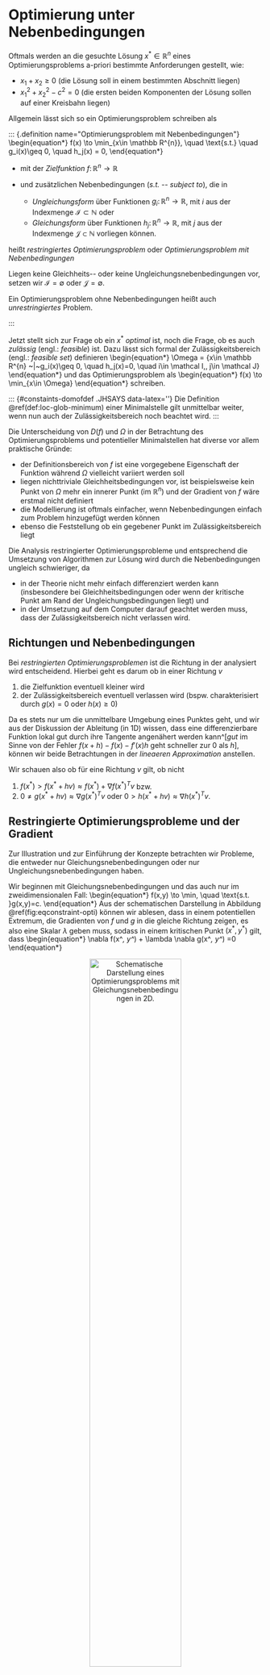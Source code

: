 # Optimierung unter Nebenbedingungen

Oftmals werden an die gesuchte L&ouml;sung $x^* \in \mathbb R^{n}$ eines Optimierungsproblems a-priori bestimmte Anforderungen gestellt, wie:

 * $x_1 + x_2 \geq 0$ (die L&ouml;sung soll in einem bestimmten Abschnitt liegen)
 * $x_1^2 + x_2^2 - c^2 = 0$ (die ersten beiden Komponenten der L&ouml;sung sollen auf einer Kreisbahn liegen)

Allgemein l&auml;sst sich so ein Optimierungsproblem schreiben als

::: {.definition name="Optimierungsproblem mit Nebenbedingungen"}
\begin{equation*}
f(x) \to \min_{x\in \mathbb R^{n}}, \quad \text{s.t.} \quad g_i(x)\geq 0, \quad h_j(x) = 0,
\end{equation*}

 * mit der *Zielfunktion* $f\colon \mathbb R^{n} \to \mathbb R^{}$
 * und zus&auml;tzlichen Nebenbedingungen (*s.t.* -- *subject to*), die in

   * *Ungleichungsform* &uuml;ber Funktionen $g_i\colon \mathbb R^{n} \to \mathbb R$, mit $i$ aus der Indexmenge $\mathcal I \subset \mathbb N$ oder
   * *Gleichungsform* &uuml;ber Funktionen $h_j\colon \mathbb R^{n} \to \mathbb R$, mit $j$ aus der Indexmenge $\mathcal J \subset \mathbb N$ 
   vorliegen k&ouml;nnen. 


hei&szlig;t *restringiertes Optimierungsproblem* oder *Optimierungsproblem mit Nebenbedingungen*

Liegen keine Gleichheits-- oder keine Ungleichungsnebenbedingungen vor, setzen wir $\mathcal I = \emptyset$ oder $\mathcal J = \emptyset$.

Ein Optimierungsproblem ohne Nebenbedingungen hei&szlig;t auch *unrestringiertes* Problem.

:::

Jetzt stellt sich zur Frage ob ein $x^*$ *optimal* ist, noch die Frage, ob es auch *zul&auml;ssig* (engl.: *feasible*) ist. Dazu l&auml;sst sich formal der Zul&auml;ssigkeitsbereich (engl.: *feasible set*) definieren
\begin{equation*}
\Omega = \{x\in \mathbb R^{n} ~|~g_i(x)\geq 0, \quad h_j(x)=0, \quad i\in \mathcal I,\, j\in \mathcal J\}
\end{equation*}
und das Optimierungsproblem als
\begin{equation*}
f(x) \to \min_{x\in \Omega}
\end{equation*}
schreiben.

::: {#constaints-domofdef .JHSAYS data-latex=''}
Die Definition \@ref(def:loc-glob-minimum) einer Minimalstelle gilt unmittelbar weiter, wenn nun auch der Zul&auml;ssigkeitsbereich noch beachtet wird.
:::

Die Unterscheidung von $D(f)$ und $\Omega$ in der Betrachtung des Optimierungsproblems und potentieller Minimalstellen hat diverse vor allem praktische Gr&uuml;nde:

 * der Definitionsbereich von $f$ ist eine vorgegebene Eigenschaft der Funktion w&auml;hrend $\Omega$ vielleicht variiert werden soll
 * liegen nichttriviale Gleichheitsbedingungen vor, ist beispielsweise kein Punkt von $\Omega$ mehr ein innerer Punkt (im $\mathbb R^{n}$) und der Gradient von $f$ w&auml;re erstmal nicht definiert
 * die Modellierung ist oftmals einfacher, wenn Nebenbedingungen einfach zum Problem hinzugef&uuml;gt werden k&ouml;nnen
 * ebenso die Feststellung ob ein gegebener Punkt im Zul&auml;ssigkeitsbereich liegt

Die Analysis restringierter Optimierungsprobleme und entsprechend die Umsetzung von Algorithmen zur L&ouml;sung wird durch die Nebenbedingungen ungleich schwieriger, da

 * in der Theorie nicht mehr einfach differenziert werden kann (insbesondere bei Gleichheitsbedingungen oder wenn der kritische Punkt am Rand der Ungleichungsbedingungen liegt) und
 * in der Umsetzung auf dem Computer darauf geachtet werden muss, dass der Zul&auml;ssigkeitsbereich nicht verlassen wird.

## Richtungen und Nebenbedingungen

Bei *restringierten Optimierungsproblemen* ist die Richtung in der analysiert wird entscheidend. Hierbei geht es darum ob in einer Richtung $v$

1. die Zielfunktion eventuell kleiner wird
2. der Zul&auml;ssigkeitsbereich eventuell verlassen wird (bspw. charakterisiert durch $g(x) = 0$ oder $h(x)\geq0$)

Da es stets nur um die unmittelbare Umgebung eines Punktes geht, und wir aus der Diskussion der Ableitung (in 1D) wissen, dass eine differenzierbare Funktion lokal gut durch ihre Tangente angen&auml;hert werden kann^[*gut* im Sinne von der Fehler $f(x+h)-f(x)-f'(x)h$ geht schneller zur $0$ als $h$], k&ouml;nnen wir beide Betrachtungen in der *lineaeren Approximation* anstellen.

Wir schauen also ob f&uuml;r eine Richtung $v$ gilt, ob nicht 

1. $f(x^*) > f(x^*+hv) \approx f(x^*) + \nabla f(x^*)^Tv$ bzw.
2. $0 \neq g(x^*+hv) \approx \nabla g(x^*)^Tv$ oder $0>h(x^*+hv) \approx \nabla h(x^*)^Tv$.

## Restringierte Optimierungsprobleme und der Gradient

Zur Illustration und zur Einf&uuml;hrung der Konzepte betrachten wir Probleme, die entweder nur Gleichungsnebenbedingungen oder nur Ungleichungsnebenbedingungen haben. 

Wir beginnen mit Gleichungsnebenbedingungen und das auch nur im zweidimensionalen Fall:
\begin{equation*}
f(x,y) \to \min, \quad \text{s.t. }g(x,y)=c.
\end{equation*}
Aus der schematischen Darstellung in Abbildung \@ref(fig:eqconstraint-opti) k&ouml;nnen wir ablesen, dass in einem potentiellen Extremum, die Gradienten von $f$ und $g$ in die gleiche Richtung zeigen, es also eine Skalar $\lambda$ geben muss, sodass in einem kritischen Punkt $(x^*, y^*)$ gilt, dass
\begin{equation*}
\nabla f(x^*, y^*) + \lambda \nabla g(x^*, y^*) =0
\end{equation*}

<div class="figure" style="text-align: center">
<img src="bilder/08-LagrangeMultipliers2D.png" alt="Schematische Darstellung eines Optimierungsproblems mit Gleichungsnebenbedingungen in 2D." width="60%" />
<p class="caption">(\#fig:eqconstraint-opti)Schematische Darstellung eines Optimierungsproblems mit Gleichungsnebenbedingungen in 2D.</p>
</div>

Wir k&ouml;nnten also versuchen, eine L&ouml;sung $(x,y,\lambda)$ f&uuml;r das Gleichungssystem
\begin{equation}
\begin{split}
\nabla f(x, y) + \lambda \nabla g(x, y) &=0 \\
g(x,y) &= c
\end{split}
(\#eq:kkt-sc)
\end{equation}
zu finden.

::: {#lagrange-KKT .JHSAYS data-latex=''}
Dieses Gleichungssystem ist ein Spezialfall der *Karush-Kuhn-Tucker* Bedingungen, die ein notwendiges Kriterium f&uuml;r einen optimalen Punkt darstellen. Das involvierte $\lambda$ wird *Lagrange Multiplikator* genannt.
:::

Dass an einem potentiellen Minimum gelten muss, dass $\nabla f(x^*) = -\lambda \nabla g(x^*)$ haben wir anhand einer Zeichnung im 2D Fall festgestellt. 

F&uuml;r $x\in \mathbb R^{n}$ und einer Gleichungsnebenbedingung $g$, ist die Argumentation wie folgt.

::: {#not-para-not-min .lemma}
Sei $x^*\in \mathbb R^{n}$ mit $g(x^*)=0$ so, dass $\nabla f$ und $\nabla g$ **nicht** parallel sind. Dann gilt f&uuml;r die Richtung
\begin{equation*}
v := -\biggl (I-\frac{1}{\|\nabla g(x^*)\|^2}\nabla g(x^*)g(x^*)^T \biggr )\nabla f(x^*)
\end{equation*}
dass $\nabla g(x^*)^Tv=0$ und $\nabla f(x^*)^Tv<0$ ist.
:::

Lemma \@ref(lem:not-para-not-min) sagt, dass es im skizzierten Fall also eine Richtung gibt, in der (in erster Ableitung) die Funktion $f$ minimiert werden kann ohne den Zul&auml;ssigkeitsbereich zu verlassen.

## Linear Quadratische Probleme

Ist die Zielfunktion als quadratische Funktion
\begin{equation*}
f(x) = x^T Q x + c^Tx 
\end{equation*}
gegeben mit $Q\in \mathbb R^{n\times n}$ und $c\in \mathbb R^{n}$ und sind die Nebenbedingungen linear gegeben als
\begin{equation*}
Ax \geq b
\end{equation*}
mit $A\in \mathbb R^{m\times n}$, $b\in \mathbb R^{m}$ und mit $Ax \geq b$ bedeuten soll, dass **alle Eintr&auml;ge** des Vektors $Ax-b$ kleiner oder gleich $0$ sind, dann sprechen wir von einem (linearen) quadratischen Optimierungsproblem.

Hier m&uuml;ssen Gleichheitsbedingungen nicht explizit angef&uuml;hrt werden, da sie durch Ungleichungsbedingungen ausgedr&uuml;ckt werden k&ouml;nnen (vgl. $x=0$ gdw. $x\geq0$ und $-x\geq 0$).

Sind allerdings alle Bedingungen letztlich Gleichheitsbedingungen, liegt also das Problem als
\begin{equation*}
x^T Q x + c^Tx  \to \min_{x\in \mathbb R^{n}} \quad \text{s.t. }Ax=b
\end{equation*}
vor, dann sind die notwendigen Optimalit&auml;tsbedingungen durch
\begin{equation*}
\begin{bmatrix}
Q+Q^T & A^T \\
A & 0
\end{bmatrix}
=
\begin{bmatrix}
-c \\ b
\end{bmatrix}.
\end{equation*}

Aus der Betrachtung dieser Optimalit&auml;tsbedingungen k&ouml;nnen wir folgern, dass, wenn $Q$ symmetrisch ist und positiv definit, 
sowie alle Zeilen von $A$ linear unabh&auml;ngig sind, dass dann das Optimierungsproblem eine eindeutige L&ouml;sung hat, die durch die Optimalit&auml;tsbedingungen eindeutig charakterisiert ist.

## Sequential Quadratic Programming

Aus der Beobachtung, dass wir LQP Probleme direkt mit $Q$ symmetrisch positiv definit direkt l&ouml;sen k&ouml;nnen und dass wir f&uuml;r kleine Abweichungen $\xi$ von einem gebenen Punkt $x$ multivariable Funktionen &uuml;ber quadratische (f&uuml;r unser $f$) und lineare Approximationen (f&uuml;r unsere $g_i$) gut ann&auml;hern k&ouml;nnen:
\begin{equation*}
f(x^*) = f(x+\xi) = f(x) + \nabla f(x)^T \xi + \xi^TH_f(x) \xi + \mathcal o(\| \xi \| ^2 )
\end{equation*}
und
\begin{equation*}
g_i(x^*) = g_i(x+\xi) = g_i(\xi) + \nabla g_i(\xi)^T h + \mathcal o(\| \xi \|), \quad i \in \mathcal I,
\end{equation*}
ergibt sich das folgende iterative Verfahren genannt *Sequential Linear Programming* (SQP):

Beginnend von einem N&auml;herungswert $x^k$

1. Berechne $d^k$ aus der Minimierung von^[Die korrekte quadratische Approximation von $f$ w&uuml;rde noch den Term $f(x^k)$ enthalten. Dieser kann aber einfach weggelassen werden bei der Suche der Minimalstelle.]
  \begin{align*}
   \tilde f(x^k+d):= \nabla f(x^k)^T d + d^TH_f(x^k) d \to \min_{d\in \mathbb R^{n}}, \\\quad \text{unter der Nebenbedingung} \\ g_i^k(d):=g_(x^k)+\nabla g_i(x^k)d = 0 \quad i \in \mathcal I
  \end{align*}
2. ein Update $x^{k+1}=x^k+d^k$.

Es ist also in jeder Iteration ein linear quadratisches Optimierungsproblem 
\begin{equation*}
x^T Q_k x + c_k^Tx  \to \min_{x\in \mathbb R^{n}} \quad \text{s.t. }A_kx=b_k
\end{equation*}
zu l&ouml;sen, wobei (in der obigen Notation mit $Q$, $c$, $A$ und $b$) gilt dass
\begin{equation*}
Q_k=H_f(x^k), \quad c_k=\nabla f(x_k)
\end{equation*}
und
\begin{equation*}
A_k = 
\begin{bmatrix}
\nabla g_i(x_k)^T
\end{bmatrix}_{i \in \mathcal I} \in \mathbb R^{|\mathcal I| \times n},
\quad 
b_k = -
\begin{bmatrix}
g_i(x_k) 
\end{bmatrix}_{i \in \mathcal I}\in \mathbb R^{|\mathcal I|}.
\end{equation*}

::: {#rem-conv-hesse .JHSAYS data-latex=''}
Ist die Funktion $f$ konvex und zweimal stetig differenzierbar (in einer Umgebung von $x_k$), dann ist die Hesse-matrix $H_f(x_k)$ positiv definit und das LQP hat eine eindeutige L&ouml;sung $x_{k+1}$.
:::

## Aufgaben

### KKT f&uuml;r LQP (T)

Verifizieren Sie, dass die notwendigen Optimalit&auml;tsbedingungen f&uuml;r das LQP Problem mit Gleichungsnebenbedingungen (mit $m=1$) genau der Optimalit&auml;sbedingung aus Gleichung \@ref(eq:kkt-sc) entspricht. **Hinweis**: Mit der Definition der *totalen Ableitung* und der Relation zum Gradienten f&uuml;r reellwertige multivariable Funktionen (vgl. die Vorlesung *Mathe f&uuml;r DS2* vom 6. Juli) ist eine Darstellung der Gradienten $\nabla f(x)$ und $\nabla g(x)$ direkt herleitbar.

### Nicht parallele Gradienten (T)

Verifizieren sie die Aussage aus Lemma \@ref(lem:not-para-not-min).

### Hauptkomponente aus SQP (T+P)

Skizzieren sie das Optimierungsproblems, das die **letzte** Hauptkomponentenrichtung definiert eines (zentrierten) Datensatzes definiert (analog dazu, wie in Abschnitt \@ref(sec-PCA-maximierung) eingef&uuml;hrt).

Skizzieren einen SQP-Schritt zur L&ouml;sung dieses Problems.

Implementieren sie die SQP Iteration zur Berechnung der letzten Hauptkomponentenrichtung f&uuml;r die Pinguin Daten. Berechnen Sie die Abweichung zur *exakten* (mit der SVD berechneten) L&ouml;sung und geben sie ihn in jedem Schritt beispielsweise den Winkel zwischen dem Iteranten und der exakten Loesung berechnen. **Hinweis**: Nur die Norm der Differenz k&ouml;nnte irritieren, weil das Vorzeichen der Richtungen nicht festgelegt ist.
